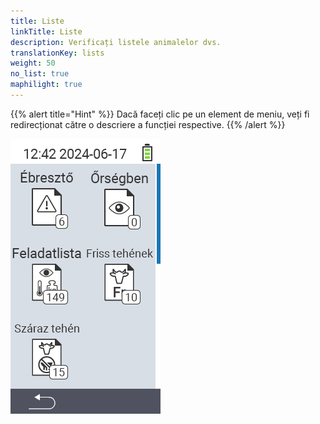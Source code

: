 ```yaml
---
title: Liste
linkTitle: Liste
description: Verificați listele animalelor dvs.
translationKey: lists
weight: 50
no_list: true
maphilight: true
---
```

{{% alert title="Hint" %}}
Dacă faceți clic pe un element de meniu, veți fi redirecționat către o descriere a funcției respective.
{{% /alert %}}

<img src="images/lists.png" alt="VitalControl Nou pe fermă" title="Nou pe fermă" usemap="#workmap" class="maphilight" />

<map name="workmap">
  <area shape="rect" coords="3,40,116,160" alt="Lista de alarme" title="Verificați lista dvs. de alarme&#10;Click mouse: deschide documentația" href="/en/docs/lists/alarm/">
  <area shape="rect" coords="3,160,116,280" alt="Lista de acțiuni" title="Verificați lista dvs. de acțiuni&#10;Click mouse: deschide documentația" href="/en/docs/lists/actions/">
  <area shape="rect" coords="3,280,116,399" alt="Lista vacilor uscate" title="Verificați lista dvs. de vaci uscate&#10;Click mouse: deschide documentația" href="/en/docs/lists/dry-cows/">

  <area shape="rect" coords="116,40,230,160" alt="Lista de supraveghere" title="Verificați lista dvs. de supraveghere&#10;Click mouse: deschide documentația" href="/en/docs/lists/on-watch/">
  <area shape="rect" coords="116,160,230,280" alt="Vaci proaspete" title="Verificați lista dvs. de vaci proaspete&#10;Click mouse: deschide documentația" href="/en/docs/lists/fresh-cows/">

  <area shape="rect" coords="2,401,115,438" alt="Înapoi" title="Reveniți un nivel înapoi" href="/en/docs/menu/mainmenu/">
</map>

